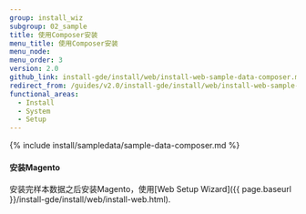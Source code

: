 ```yaml
---
group: install_wiz
subgroup: 02_sample
title: 使用Composer安装
menu_title: 使用Composer安装
menu_node:
menu_order: 3
version: 2.0
github_link: install-gde/install/web/install-web-sample-data-composer.md
redirect_from: /guides/v2.0/install-gde/install/web/install-web-sample-data-cli.html
functional_areas:
  - Install
  - System
  - Setup
---
```


{% include install/sampledata/sample-data-composer.md %}

#### 安装Magento
安装完样本数据之后安装Magento，使用[Web Setup Wizard]({{ page.baseurl }}/install-gde/install/web/install-web.html).
